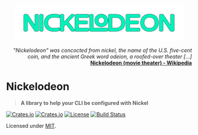 <p align="center">
  <img width="460" src="/assets/logo.png">
</p>
<p align="right">
  <i>"Nickelodeon" was concocted from nickel, the name of the U.S. five-cent coin, and the ancient Greek word odeion, a
  roofed-over theater [...]</i><br/>
  <b><a href="https://en.wikipedia.org/wiki/Nickelodeon_(movie_theater)">Nickelodeon (movie theater) - Wikipedia </a></b>
</p>

# Nickelodeon

> **A library to help your CLI be configured with Nickel**

[![Crates.io](https://img.shields.io/crates/v/nickelodeon?style=flat-square)](https://crates.io/crates/nickelodeon)
[![Crates.io](https://img.shields.io/crates/d/nickelodeon?style=flat-square)](https://crates.io/crates/nickelodeon)
[![License](https://img.shields.io/badge/license-MIT-blue?style=flat-square)](LICENSE)
[![Build Status](https://img.shields.io/github/actions/workflow/status/marcesquerra/nickelodeon/rust.yml?branch=main&style=flat-square)](https://github.com/marcesquerra/nickelodeon/actions/workflows/rust.yml?query=branch%3Amain)

Licensed under [MIT](LICENSE).
